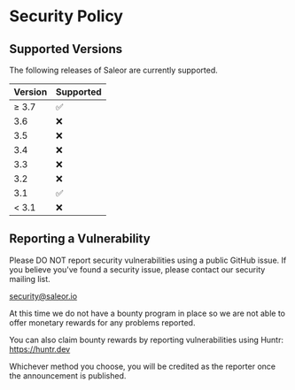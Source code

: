 # Security Policy

## Supported Versions

The following releases of Saleor are currently supported.

| Version | Supported          |
| ------- | ------------------ |
| ≥ 3.7   | :white_check_mark: |
| 3.6     | :x:                |
| 3.5     | :x:                |
| 3.4     | :x:                |
| 3.3     | :x:                |
| 3.2     | :x:                |
| 3.1     | :white_check_mark: |
| < 3.1   | :x:                |

## Reporting a Vulnerability

Please DO NOT report security vulnerabilities using a public GitHub issue. If you believe you've found a security issue, please contact our security mailing list.

security@saleor.io

At this time we do not have a bounty program in place so we are not able to offer monetary rewards for any problems reported.

You can also claim bounty rewards by reporting vulnerabilities using Huntr: https://huntr.dev

Whichever method you choose, you will be credited as the reporter once the announcement is published.

